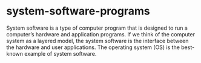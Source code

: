 # system-software-programs
System software is a type of computer program that is designed to run a computer’s hardware and application programs. If we think of the computer system as a layered model, the system software is the interface between the hardware and user applications. The operating system (OS) is the best-known example of system software.
